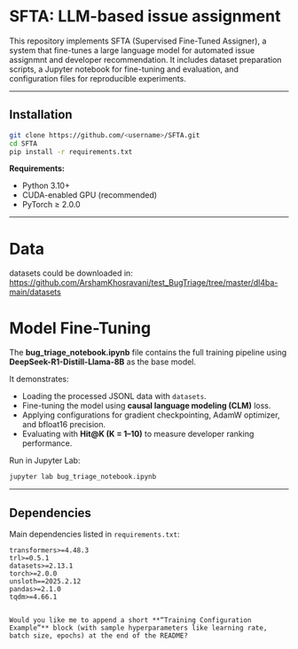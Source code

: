 

# SFTA: LLM-based issue assignment

This repository implements SFTA (Supervised Fine-Tuned Assigner), a system that fine-tunes a large language model for automated issue assignmnt and developer recommendation.
It includes dataset preparation scripts, a Jupyter notebook for fine-tuning and evaluation, and configuration files for reproducible experiments.

---


##  Installation

```bash
git clone https://github.com/<username>/SFTA.git
cd SFTA
pip install -r requirements.txt
```

**Requirements:**

* Python 3.10+
* CUDA-enabled GPU (recommended)
* PyTorch ≥ 2.0.0

---

# Data 

datasets could be downloaded in: https://github.com/ArshamKhosravani/test_BugTriage/tree/master/dl4ba-main/datasets

# Model Fine-Tuning

The **bug_triage_notebook.ipynb** file contains the full training pipeline using **DeepSeek-R1-Distill-Llama-8B** as the base model.

It demonstrates:

* Loading the processed JSONL data with `datasets`.
* Fine-tuning the model using **causal language modeling (CLM)** loss.
* Applying configurations for gradient checkpointing, AdamW optimizer, and bfloat16 precision.
* Evaluating with **Hit@K (K = 1–10)** to measure developer ranking performance.

Run in Jupyter Lab:

```bash
jupyter lab bug_triage_notebook.ipynb
```

---

## Dependencies

Main dependencies listed in `requirements.txt`:

```text
transformers>=4.48.3
trl>=0.5.1
datasets>=2.13.1
torch>=2.0.0
unsloth==2025.2.12
pandas>=2.1.0
tqdm>=4.66.1


Would you like me to append a short **“Training Configuration Example”** block (with sample hyperparameters like learning rate, batch size, epochs) at the end of the README?
